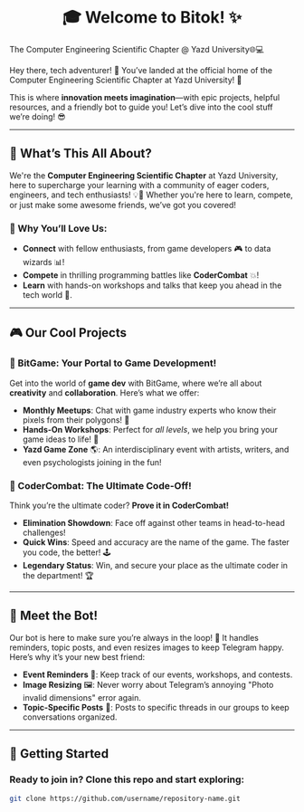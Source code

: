 <h1 align="center"><b> 🎓 Welcome to Bitok! ✨</b></h1>
The Computer Engineering Scientific Chapter @ Yazd University🌐💻

Hey there, tech adventurer! 👋 You’ve landed at the official home of the Computer Engineering Scientific Chapter at Yazd University! 🚀

This is where **innovation meets imagination**—with epic projects, helpful resources, and a friendly bot to guide you! Let’s dive into the cool stuff we’re doing! 😎

---

## 🧭 What’s This All About?

We're the **Computer Engineering Scientific Chapter** at Yazd University, here to supercharge your learning with a community of eager coders, engineers, and tech enthusiasts! 💡💼 Whether you're here to learn, compete, or just make some awesome friends, we’ve got you covered!

### 🚀 Why You’ll Love Us:
- **Connect** with fellow enthusiasts, from game developers 🎮 to data wizards 📊!
- **Compete** in thrilling programming battles like **CoderCombat** 💥!
- **Learn** with hands-on workshops and talks that keep you ahead in the tech world 🧠.

---

## 🎮 Our Cool Projects

### 🎲 BitGame: Your Portal to Game Development!
Get into the world of **game dev** with BitGame, where we’re all about **creativity** and **collaboration**. Here’s what we offer:
- **Monthly Meetups**: Chat with game industry experts who know their pixels from their polygons! 🎨
- **Hands-On Workshops**: Perfect for *all levels*, we help you bring your game ideas to life! 🔧
- **Yazd Game Zone** 🌎: An interdisciplinary event with artists, writers, and even psychologists joining in the fun!

### 🥊 CoderCombat: The Ultimate Code-Off!
Think you’re the ultimate coder? **Prove it in CoderCombat!**
- **Elimination Showdown**: Face off against other teams in head-to-head challenges!
- **Quick Wins**: Speed and accuracy are the name of the game. The faster you code, the better! 🕹️
- **Legendary Status**: Win, and secure your place as the ultimate coder in the department! 🏆

---

## 🤖 Meet the Bot!

Our bot is here to make sure you’re always in the loop! 📲 It handles reminders, topic posts, and even resizes images to keep Telegram happy. Here’s why it’s your new best friend:

- **Event Reminders** 📅: Keep track of our events, workshops, and contests.
- **Image Resizing** 🖼️: Never worry about Telegram’s annoying "Photo invalid dimensions" error again.
- **Topic-Specific Posts** 💬: Posts to specific threads in our groups to keep conversations organized.

---

## 🚀 Getting Started

### Ready to join in? Clone this repo and start exploring:

```bash
git clone https://github.com/username/repository-name.git
